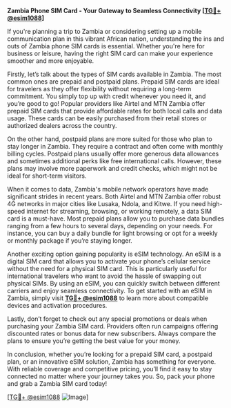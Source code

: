 **Zambia Phone SIM Card - Your Gateway to Seamless Connectivity [[TG💪+ @esim1088](https://t.me/s/esim1088)]**

If you're planning a trip to Zambia or considering setting up a mobile communication plan in this vibrant African nation, understanding the ins and outs of Zambia phone SIM cards is essential. Whether you're here for business or leisure, having the right SIM card can make your experience smoother and more enjoyable.

Firstly, let’s talk about the types of SIM cards available in Zambia. The most common ones are prepaid and postpaid plans. Prepaid SIM cards are ideal for travelers as they offer flexibility without requiring a long-term commitment. You simply top up with credit whenever you need it, and you’re good to go! Popular providers like Airtel and MTN Zambia offer prepaid SIM cards that provide affordable rates for both local calls and data usage. These cards can be easily purchased from their retail stores or authorized dealers across the country.

On the other hand, postpaid plans are more suited for those who plan to stay longer in Zambia. They require a contract and often come with monthly billing cycles. Postpaid plans usually offer more generous data allowances and sometimes additional perks like free international calls. However, these plans may involve more paperwork and credit checks, which might not be ideal for short-term visitors.

When it comes to data, Zambia's mobile network operators have made significant strides in recent years. Both Airtel and MTN Zambia offer robust 4G networks in major cities like Lusaka, Ndola, and Kitwe. If you need high-speed internet for streaming, browsing, or working remotely, a data SIM card is a must-have. Most prepaid plans allow you to purchase data bundles ranging from a few hours to several days, depending on your needs. For instance, you can buy a daily bundle for light browsing or opt for a weekly or monthly package if you’re staying longer.

Another exciting option gaining popularity is eSIM technology. An eSIM is a digital SIM card that allows you to activate your phone’s cellular service without the need for a physical SIM card. This is particularly useful for international travelers who want to avoid the hassle of swapping out physical SIMs. By using an eSIM, you can quickly switch between different carriers and enjoy seamless connectivity. To get started with an eSIM in Zambia, simply visit **[TG💪+ @esim1088](https://t.me/s/esim1088)** to learn more about compatible devices and activation procedures.

Lastly, don’t forget to check out any special promotions or deals when purchasing your Zambia SIM card. Providers often run campaigns offering discounted rates or bonus data for new subscribers. Always compare the plans to ensure you’re getting the best value for your money.

In conclusion, whether you’re looking for a prepaid SIM card, a postpaid plan, or an innovative eSIM solution, Zambia has something for everyone. With reliable coverage and competitive pricing, you’ll find it easy to stay connected no matter where your journey takes you. So, pack your phone and grab a Zambia SIM card today! 

[[TG💪+ @esim1088](https://t.me/s/esim1088) ![Image](https://i.postimg.cc/Y0z9fWf4/image.png)]